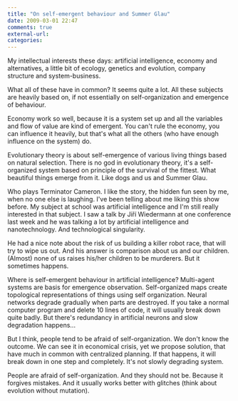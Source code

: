 ```yaml
---
title: "On self-emergent behaviour and Summer Glau"
date: 2009-03-01 22:47
comments: true
external-url:
categories:
---
```

My intellectual interests these days: artificial intelligence, economy and alternatives, a little bit of ecology, genetics and evolution, company structure and system-business.  
  
What all of these have in common? It seems quite a lot. All these subjects are heavily based on, if not essentially on self-organization and emergence of behaviour.  
  
Economy work so well, because it is a system set up and all the variables and flow of value are kind of emergent. You can't rule the economy, you can influence it heavily, but that's what all the others (who have enough influence on the system) do.  
  
Evolutionary theory is about self-emergence of various living things based on natural selection. There is no god in evolutionary theory, it's a self-organized system based on principle of the survival of the fittest. What beautiful things emerge from it. Like dogs and us and Summer Glau.  
  
Who plays Terminator Cameron. I like the story, the hidden fun seen by me, when no one else is laughing. I've been telling about me liking this show before. My subject at school was artificial intelligence and I'm still really interested in that subject. I saw a talk by Jiří Wiedermann at one conference last week and he was talking a lot by artificial intelligence and nanotechnology. And technological singularity.  
  
He had a nice note about the risk of us building a killer robot race, that will try to wipe us out. And his answer is comparison about us and our children. (Almost) none of us raises his/her children to be murderers. But it sometimes happens.   
  
Where is self-emergent behaviour in artificial intelligence? Multi-agent systems are basis for emergence observation. Self-organized maps create topological representations of things using self organization. Neural networks degrade gradually when parts are destroyed. If you take a normal computer program and delete 10 lines of code, it will usually break down quite badly. But there's redundancy in artificial neurons and slow degradation happens...  
  
But I think, people tend to be afraid of self-organization. We don't know the outcome. We can see it in economical crisis, yet we propose solution, that have much in common with centralized planning. If that happens, it will break down in one step and completely. It's not slowly degrading system.   
  
People are afraid of self-organization. And they should not be. Because it forgives mistakes. And it usually works better with glitches (think about evolution without mutation).
